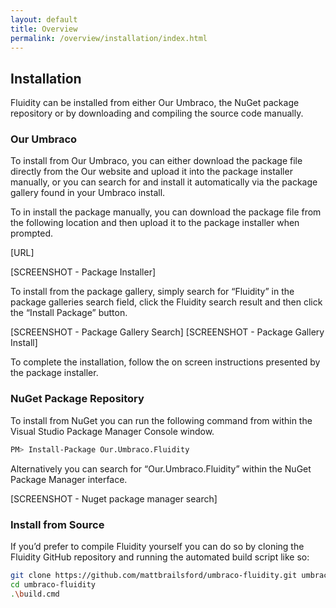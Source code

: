 ```yaml
---
layout: default
title: Overview
permalink: /overview/installation/index.html
---
```


## Installation

Fluidity can be installed from either Our Umbraco, the NuGet package repository or by downloading and compiling the source code manually.

### Our Umbraco

To install from Our Umbraco, you can either download the package file directly from the Our website and upload it into the package installer manually, or you can search for and install it automatically via the package gallery found in your Umbraco install.

To in install the package manually, you can download the package file from the following location and then upload it to the package installer when prompted.

[URL]

[SCREENSHOT - Package Installer]

To install from the package gallery, simply search for “Fluidity” in the package galleries search field, click the Fluidity search result and then click the “Install Package” button.

[SCREENSHOT - Package Gallery Search]
[SCREENSHOT - Package Gallery Install]

To complete the installation, follow the on screen instructions presented by the package installer. 

### NuGet Package Repository

To install from NuGet you can run the following command from within the Visual Studio Package Manager Console window.

````bash
PM> Install-Package Our.Umbraco.Fluidity
````

Alternatively you can search for “Our.Umbraco.Fluidity” within the NuGet Package Manager interface.

[SCREENSHOT - Nuget package manager search]

### Install from Source

If you’d prefer to compile Fluidity yourself you can do so by cloning the Fluidity GitHub repository and running the automated build script like so:

````bash
git clone https://github.com/mattbrailsford/umbraco-fluidity.git umbraco-fluidity
cd umbraco-fluidity
.\build.cmd
````